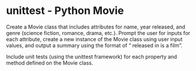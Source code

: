 # unittest - Python Movie

Create a Movie class that includes attributes for name, year released, and genre (science fiction, romance, drama, etc.). Prompt the user for inputs for each attribute, create a new instance of the Movie class using user input values, and output a summary using the format of “<movie name> released in <year> is a <genre> film”.

Include unit tests (using the unittest framework) for each property and method defined on the Movie class.
